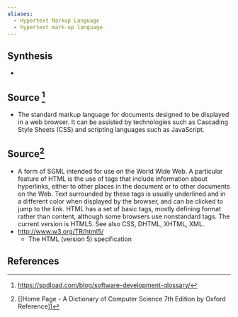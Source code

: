 ```yaml
---
aliases:
  - Hypertext Markup Language
  - hypertext mark-up language
---
```

## Synthesis
- 
## Source [^1]
- The standard markup language for documents designed to be displayed in a web browser. It can be assisted by technologies such as Cascading Style Sheets (CSS) and scripting languages such as JavaScript.

## Source[^2]
- A form of SGML intended for use on the World Wide Web. A particular feature of HTML is the use of tags that include information about hyperlinks, either to other places in the document or to other documents on the Web. Text surrounded by these tags is usually underlined and in a different color when displayed by the browser, and can be clicked to jump to the link. HTML has a set of basic tags, mostly defining format rather than content, although some browsers use nonstandard tags. The current version is HTML5. See also CSS, DHTML, XHTML, XML.
- http://www.w3.org/TR/html5/
	- The HTML (version 5) specification
## References

[^1]: https://spdload.com/blog/software-development-glossary/
[^2]: [[Home Page - A Dictionary of Computer Science 7th Edition by Oxford Reference]]